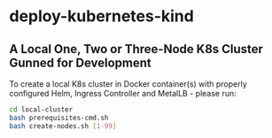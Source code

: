 # deploy-kubernetes-kind

## A Local One, Two or Three-Node K8s Cluster Gunned for Development

To create a local K8s cluster in Docker container(s) with properly configured Helm, Ingress Controller and MetalLB - please run:

```bash
cd local-cluster
bash prerequisites-cmd.sh
bash create-nodes.sh [1-99]
```

